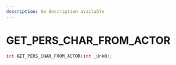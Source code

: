 ```yaml
---
description: No description available 
---
```


# GET_PERS_CHAR_FROM_ACTOR

```cpp
int GET_PERS_CHAR_FROM_ACTOR(int _Unk0);
```